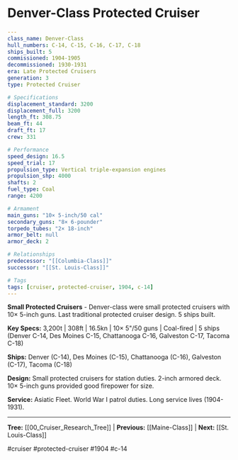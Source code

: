 # Denver-Class Protected Cruiser

```yaml
---
class_name: Denver-Class
hull_numbers: C-14, C-15, C-16, C-17, C-18
ships_built: 5
commissioned: 1904-1905
decommissioned: 1930-1931
era: Late Protected Cruisers
generation: 3
type: Protected Cruiser

# Specifications
displacement_standard: 3200
displacement_full: 3200
length_ft: 308.75
beam_ft: 44
draft_ft: 17
crew: 331

# Performance
speed_design: 16.5
speed_trial: 17
propulsion_type: Vertical triple-expansion engines
propulsion_shp: 4000
shafts: 2
fuel_type: Coal
range: 4200

# Armament
main_guns: "10× 5-inch/50 cal"
secondary_guns: "8× 6-pounder"
torpedo_tubes: "2× 18-inch"
armor_belt: null
armor_deck: 2

# Relationships
predecessor: "[[Columbia-Class]]"
successor: "[[St. Louis-Class]]"

# Tags
tags: [cruiser, protected-cruiser, 1904, c-14]
---
```

**Small Protected Cruisers** - Denver-class were small protected cruisers with 10× 5-inch guns. Last traditional protected cruiser design. 5 ships built.

**Key Specs:** 3,200t | 308ft | 16.5kn | 10× 5"/50 guns | Coal-fired | 5 ships (Denver C-14, Des Moines C-15, Chattanooga C-16, Galveston C-17, Tacoma C-18)

**Ships:** Denver (C-14), Des Moines (C-15), Chattanooga (C-16), Galveston (C-17), Tacoma (C-18)

**Design:** Small protected cruisers for station duties. 2-inch armored deck. 10× 5-inch guns provided good firepower for size.

**Service:** Asiatic Fleet. World War I patrol duties. Long service lives (1904-1931).

---
**Tree:** [[00_Cruiser_Research_Tree]] | **Previous:** [[Maine-Class]] | **Next:** [[St. Louis-Class]]

#cruiser #protected-cruiser #1904 #c-14

